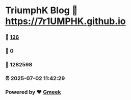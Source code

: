 # TriumphK Blog :link: https://7r1UMPHK.github.io 
### :page_facing_up: [126](https://7r1UMPHK.github.io/tag.html) 
### :speech_balloon: 0 
### :hibiscus: 1282598 
### :alarm_clock: 2025-07-02 11:42:29 
### Powered by :heart: [Gmeek](https://github.com/Meekdai/Gmeek)
